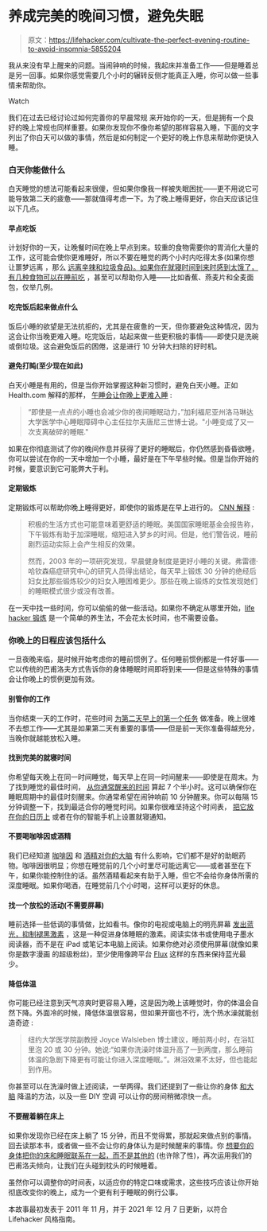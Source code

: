 # 养成完美的晚间习惯，避免失眠

> 原文：<https://lifehacker.com/cultivate-the-perfect-evening-routine-to-avoid-insomnia-5855204>

我从来没有早上醒来的问题。当闹钟响的时候，我起床并准备工作——但是睡着总是另一回事。如果你感觉需要几个小时的辗转反侧才能真正入睡，你可以做一些事情来帮助你。

Watch

我们在过去已经讨论过如何完善你的早晨常规 来开始你的一天，但是拥有一个良好的晚上常规也同样重要。如果你发现你不像你希望的那样容易入睡，下面的文字列出了你白天可以做的事情，然后是如何制定一个更好的晚上作息来帮助你更快入睡。

### 白天你能做什么

白天睡觉的想法可能看起来很傻，但如果你像我一样被失眠困扰——更不用说它可能导致第二天的疲惫——那就值得考虑一下。为了晚上睡得更好，你白天应该记住以下几点。

#### **早点吃饭**

计划好你的一天，让晚餐时间在晚上早点到来。较重的食物需要你的胃消化大量的工作，这可能会使你更难睡好，所以不要在睡觉的两个小时内吃得太多(如果你想让噩梦远离 ，那么 [远离辛辣和垃圾食品)。如果你在就寝时间到来时感到太饿了，](https://lifehacker.com/avoid-spicy-foods-and-junk-foods-before-bed-to-keep-nig-5853462) [有几种食物可以在睡前吃](http://lifehacker.com/10-foods-for-a-good-nights-sleep-232562) ，甚至可以帮助你入睡——比如香蕉、燕麦片和全麦面包，仅举几例。

#### 吃完饭后起来做点什么

饭后小睡的欲望是无法抗拒的，尤其是在疲惫的一天，但你要避免这种情况，因为这会让你当晚更难入睡。吃完饭后，站起来做一些更积极的事情——即使只是洗碗或倒垃圾。这会避免饭后的困倦，这是进行 10 分钟大扫除的好时机。

#### **避免打盹(至少现在如此)**

白天小睡是有用的，但是当你开始掌握这种新习惯时，避免白天小睡。正如 Health.com 解释的那样， [午睡会让你晚上更难入睡](http://www.health.com/health/gallery/0,,20445820_3,00.html) :

> “即使是一点点的小睡也会减少你的夜间睡眠动力，”加利福尼亚州洛马琳达大学医学中心睡眠障碍中心主任拉尔夫唐尼三世博士说。"小睡变成了又一次支离破碎的睡眠."

如果在你彻底测试了你的晚间作息并获得了更好的睡眠后，你仍然感到昏昏欲睡，你可以尝试在你的一天中增加一个小睡，最好是在下午早些时候。但是当你开始的时候，要意识到它可能弊大于利。

#### **定期锻炼**

定期锻炼可以帮助你晚上睡得更好，即使你的锻炼是在早上进行的。 [CNN 解释](https://edition.cnn.com/2006/HEALTH/diet.fitness/06/20/hb.exercise.benefits/index.html) :

> 积极的生活方式也可能意味着更舒适的睡眠。美国国家睡眠基金会报告称，下午锻炼有助于加深睡眠，缩短进入梦乡的时间。但是，他们警告说，睡前剧烈运动实际上会产生相反的效果。
> 
> 然而，2003 年的一项研究发现，早晨健身制度是更好小睡的关键。弗雷德·哈钦森癌症研究中心的研究人员得出结论，每天早上锻炼 30 分钟的绝经后妇女比那些锻炼较少的妇女入睡困难更少。那些在晚上锻炼的女性发现她们的睡眠模式很少或没有改善。

在一天中找一些时间，你可以偷偷的做一些活动。如果你不确定从哪里开始，[life hacker 锻炼](http://lifehacker.com/the-lifehacker-workout/) 是一个简单的养生法，不会花太长时间，也不需要设备。

### 你晚上的日程应该包括什么

一旦夜晚来临，是时候开始考虑你的睡前惯例了。任何睡前惯例都是一件好事——它以传统的巴甫洛夫方式告诉你的身体睡眠时间即将到来——但是这些特殊的事情会让你晚上的惯例更加有效。

#### **别管你的工作**

当你结束一天的工作时，花些时间 [为第二天早上的第一个任务](https://lifehacker.com/start-your-work-day-the-night-before-for-better-product-5453005) 做准备。晚上很难不去想工作——尤其是如果第二天有重要的事情——但是前一天你准备得越充分，当晚你就越能放松入睡。

#### **找到完美的就寝时间**

你希望每天晚上在同一时间睡觉，每天早上在同一时间醒来——即使是在周末。为了找到睡觉的最佳时间， [从你通常醒来的时间](https://lifehacker.com/find-your-perfect-bedtime-and-get-the-right-amount-of-s-5814809) 算起 7 个半小时。这可以确保你在睡眠周期中的最佳时刻醒来。你通常希望在闹钟响前 10 分钟醒来。你可以每隔 15 分钟调整一下，找到最适合你的睡觉时间。如果你很难坚持这个时间表， [把它放在你的日历上](http://lifehacker.com/program-your-day-to-defeat-distractions-and-stick-to-yo-5848603) 或者在你的智能手机上设置就寝通知。

#### **不要喝咖啡因或酒精**

我们已经知道 [咖啡因](https://lifehacker.com/what-caffeine-actually-does-to-your-brain-5585217) 和 [酒精对你的大脑](http://lifehacker.com/what-alcohol-actually-does-to-your-brain-and-body-5684996) 有什么影响，它们都不是好的助眠药物。咖啡因很明显；你想在睡觉前的几个小时里尽可能远离它——或者甚至在下午，如果你能控制住的话。虽然酒精看起来有助于入睡，但它不会给你身体所需的深度睡眠。如果你喝酒，在睡觉前几个小时喝，这样可以更好的休息。

#### **找一个放松的活动(不需要屏幕)**

睡前选择一些低调的事情做，比如看书。像你的电视或电脑上的明亮屏幕 [发出蓝光，抑制褪黑激素](https://lifehacker.com/screen-reading-before-bed-still-bad-for-sleep-and-we-a-5778483) ，这是一种促进身体睡眠的激素。阅读实体书或使用电子墨水阅读器，而不是在 iPad 或笔记本电脑上阅读。如果你绝对必须使用屏幕(就像如果你是数字漫画 的超级粉丝)，至少使用像跨平台 [Flux](http://stereopsis.com/flux/) 这样的东西来保持蓝光最少。

#### **降低体温**

你可能已经注意到天气凉爽时更容易入睡，这是因为晚上该睡觉时，你的体温会自然下降。外面冷的时候，降低体温很容易，但如果开窗也不行，洗个热水澡就能创造奇迹 :

> 纽约大学医学院副教授 Joyce Walsleben 博士建议，睡前两小时，在浴缸里泡 20 或 30 分钟。她说:“如果你洗澡时体温升高了一到两度，那么睡前体温的急剧下降更有可能让你进入深度睡眠。”。淋浴效果不太好，但也能起到作用。

你甚至可以在洗澡时做上述阅读，一举两得。我们还提到了一些让你的身体 [和大脑](http://lifehacker.com/cant-sleep-cool-your-brain-5813879) 降温的方法，以及一些 DIY 空调 可以让你的房间稍微凉快一点。

#### 不要醒着躺在床上

如果你发现你已经在床上躺了 15 分钟，而且不觉得累，那就起来做点别的事情。回去读那本书，或者做一些不会让你的身体认为是时候醒来的事情。你 [想要你的身体把你的床和睡眠联系在一起，而不是其他的](https://lifehacker.com/train-yourself-to-fall-asleep-faster-5821945) (也许除了性)，再次运用我们的巴甫洛夫倾向，让我们在头碰到枕头的时候睡着。

虽然你可以调整你的时间表，以适应你的特定口味或需求，这些技巧应该让你开始彻底改变你的晚上，成为一个更有利于睡眠的例行公事。

本故事最初发表于 2011 年 11 月，并于 2021 年 12 月 7 日更新，以符合 Lifehacker 风格指南。